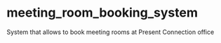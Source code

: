 # meeting_room_booking_system
 System that allows to book meeting rooms at Present Connection office

